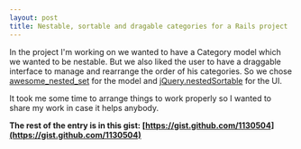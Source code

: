 ```yaml
---
layout: post
title: Nestable, sortable and dragable categories for a Rails project
---
```

In the project I'm working on we wanted to have a Category model which we wanted to be nestable. But we also liked the user to have a draggable interface to manage and rearrange the order of his categories. So we chose [awesome_nested_set](https://github.com/collectiveidea/awesome_nested_set/) for the model and [jQuery.nestedSortable](http://mjsarfatti.com/sandbox/nestedSortable/) for the UI.

It took me some time to arrange things to work properly so I wanted to share my work in case it helps anybody.

**The rest of the entry is in this gist: [https://gist.github.com/1130504](https://gist.github.com/1130504)**